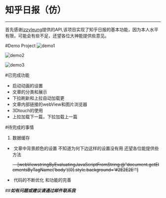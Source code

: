 # 知乎日报（仿）
---
 首先感谢[izzyleung](https://github.com/izzyleung/ZhihuDailyPurify/wiki/知乎日报-API-分析)提供的API,该项目实现了知乎日报的基本功能，因为本人水平有限，可能会有些不足，还望各位大神能提供些意见。
 
 
#Demo Project
![demo1](http://7xpk2w.com1.z0.glb.clouddn.com/demo1.gif)

![demo2](http://7xpk2w.com1.z0.glb.clouddn.com/demo2.gif)

![demo3](http://7xpk2w.com1.z0.glb.clouddn.com/demo3.gif)

#已完成功能
* 启动动画的设置
* 文章的分类和展示
* 下拉刷新和上拉自动加载更
* 文章内部链接的webView和图片浏览器
* 3Dtouch的使用
* 上拉加载下一篇，下拉加载上一篇


#待完成的事情
1. 数据缓存
*  文章中背景颜色的设置  不知道为何下边这样的设置没有用 还望各位能提供些方法<p><del>    [webViewstringByEvaluatingJavaScriptFromString:@"document.getElementsByTagName('body')[0].style.background='#2E2E2E'"]</del></p>
*  代码的不断优化 和功能的完善

##***如有问题或建议请通过邮件联系我***